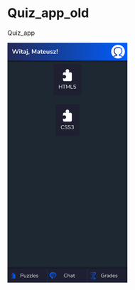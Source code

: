 # Quiz_app_old
Quiz_app

[![sample screenshot](README_assets/screenshot-s01.png)](README_assets/screenshot01.png)
